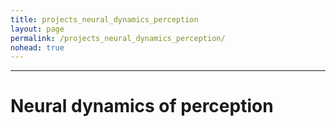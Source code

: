 ```yaml
---
title: projects_neural_dynamics_perception
layout: page
permalink: /projects_neural_dynamics_perception/
nohead: true
---
```

------
# Neural dynamics of perception<br />

